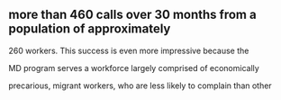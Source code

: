 ## more than 460 calls over 30 months from a population of approximately

260 workers. This success is even more impressive because the

MD program serves a workforce largely comprised of economically

precarious, migrant workers, who are less likely to complain than other